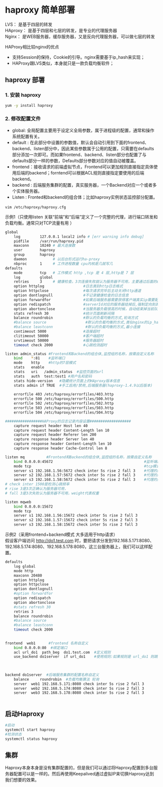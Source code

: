 # haproxy 简单部署

LVS： 是基于四层的转发  
HAproxy： 是基于四层和七层的转发，是专业的代理服务器  
Nginx： 是WEB服务器，缓存服务器，又是反向代理服务器，可以做七层的转发

HAProxy相比较nginx的优点

- 支持Session的保持，Cookie的引导。nginx需要基于ip_hash来实现；
- HAProxy跟LVS类似，本身就只是一款负载均衡软件；

## haproxy 部署

### 1. 安装 haproxy

```bash
yum -y install haproxy
```

### 2. 修改配置文件

- global:  全局配置主要用于设定义全局参数，属于进程级的配置，通常和操作系统配置有关。
- default : 在此部分中设置的参数值，默认会自动引用到下面的frontend、backend、listen部分中，因此某些参数属于公用的配置，只需要在defaults部分添加一次即可。而如果frontend、backend、listen部分也配置了与defaults部分一样的参数，Defaults部分参数对应的值自动被覆盖。
- frontend：接收请求的前端虚拟节点，Frontend可以更加规则直接指定具体使用后端的backend；forntend可以根据ACL规则直接指定要使用的后端backend。
- backend : 后端服务集群的配置，真实服务器，一个Backend对应一个或者多个实体服务器。
- Listen : Fronted和backend的组合体；比如haproxy实例状态监控部分配置。

​`vim /etc/haproxy/haproxy.cfg`​

示例1（只使用listen 关联“前端”和“后端”定义了一个完整的代理，进行端口转发和负载均衡。通常只对TCP流量有用 ）

```bash
global
    log         127.0.0.1 local2 info # [err warning info debug]
    pidfile     /var/run/haproxy.pid
    maxconn     10240 # 最大连接数
    user        haproxy
    group       haproxy
    daemon            # 以后台形式运行ha-proxy
    nbproc      1     # 工作进程数量 cpu内核是几就写几
defaults
    mode        tcp   # 工作模式 http ,tcp 是 4 层,http是 7 层   
    log         global
    retries     3     # 健康检查。3次连接失败就认为服务器不可用，主要通过后面的check检查
    option httplog                  #日志类别http日志格式  
    option httpclose                #每次请求完毕后主动关闭http通道  
    option dontlognull              #不记录健康检查的日志信息  
    option forwardfor               #如果后端服务器需要获得客户端真实ip需要配置的参数，可以从Http Header中获得客户端ip   
    option redispatch               #serverId对应的服务器挂掉后,强制定向到其他健康的服务器   
    option abortonclose             #当服务器负载很高的时候，自动结束掉当前队列处理比较久的连接  
    stats refresh 30                #统计页面刷新间隔  
	balance roundrobin              #默认的负载均衡的方式,轮询方式  
    #balance source                  #默认的负载均衡的方式,类似nginx的ip_hash  
    #balance leastconn               #默认的负载均衡的方式,最小连接  
    contimeout 5000                 #连接超时  
    clitimeout 50000                #客户端超时  
    srvtimeout 50000                #服务器超时  
    timeout check 2000              #心跳检测超时  

listen admin_status #Frontend和Backend的组合体,监控组的名称，按需自定义名称
    bind    *:81    #监听端口
    mode    http    #http的7层模式
    stats   enable
    stats   uri   /admin_status  #监控页面的url
    stats   auth  test:test1 #用户名和密码
    stats hide-version   #隐藏统计页面上的HAproxy版本信息
    stats admin if TRUE  #手工启用/禁用,后端服务器(haproxy-1.4.9以后版本)
  
    errorfile 403 /etc/haproxy/errorfiles/403.http  
    errorfile 500 /etc/haproxy/errorfiles/500.http  
    errorfile 502 /etc/haproxy/errorfiles/502.http  
    errorfile 503 /etc/haproxy/errorfiles/503.http  
    errorfile 504 /etc/haproxy/errorfiles/504.http  

#################HAProxy的日志记录内容设置###################
    capture request header Host len 40
    capture request header Content-Length len 10
    capture request header Referer len 200
    capture response header Server len 40
    capture response header Content-Length len 10
    capture response header Cache-Control len 8

listen mq          #Frontend和Backend的组合体,监控组的名称，按需自定义名称 
    bind 0.0.0.0:45672                                          #监听端口 
    mode tcp                                                    #tcp模式     
    server s1 192.168.1.56:5672 check inter 5s rise 2 fall 3    #代理的服务1
    server s2 192.168.1.57:5672 check inter 5s rise 2 fall 3    #代理的服务2
    server s3 192.168.1.58:5672 check inter 5s rise 2 fall 3    #代理的服务3
# check inter 1500是检测心跳频率
# rise 3是3次正确认为服务器可用，
# fall 3是3次失败认为服务器不可用，weight代表权重

listen mqweb
    bind 0.0.0.0:15672
    mode tcp
    server s1 192.168.1.56:15672 check inter 5s rise 2 fall 3
    server s2 192.168.1.57:15672 check inter 5s rise 2 fall 3
    server s3 192.168.1.58:15672 check inter 5s rise 2 fall 3


```

示例2（采用frontend+backend模式 大多适用于http请求）  
假设客户端访问 http://do1.test.com 时，要把请求分发到192.168.5.171:8080、192.168.5.174:8080、192.168.5.178:8080，这三台服务器上，我们可以这样配置。

```bash
defaults
    log global
    mode http
    maxconn 20480
    option httplog
    option httpclose
    option dontlognull
    #option forwardfor
    option redispatch
    option abortonclose
    #stats refresh 30
    retries 3
    balance roundrobin
    #balance source
    #balance leastconn
    timeout check 2000
  
  
frontend  web1      #frontend 名称自定义
    bind 0.0.0.0:80  #绑定端口
    acl url_do1  path_beg  do1.test.com  #定义规则
    use_backend do1server  if url_do1    #使用规则:如果规则是 url_do1 则跳转到do1server backend
    
  
   
backend do1server  #后端服务集群的配置名称自定义
    balance     roundrobin  #负载均衡算法 轮询
    server  web1 192.168.5.171:8080 check inter 5s rise 2 fall 3
    server  web2 192.168.5.174:8080 check inter 5s rise 2 fall 3
    server  web3 192.168.5.178:8080 check inter 5s rise 2 fall 3
  
```

## 启动Haproxy

```bash
#启动 
systemctl start haproxy 
#检测状态 
systemctl status haproxy 
```

## 集群

Haproxy本身本身是没有集群配置的，但是我们可以通过将Haproxy配置到多台服务器配置可以是一样的。然后再使用Keepalived通过虚拟IP来切换Haproxy达到我们想要的效果。
